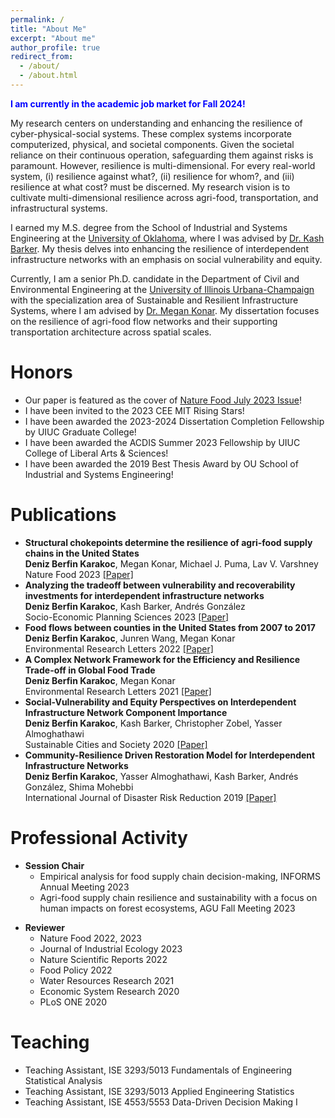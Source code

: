 ```yaml
---
permalink: /
title: "About Me"
excerpt: "About me"
author_profile: true
redirect_from: 
  - /about/
  - /about.html
---
```


<p style="color:blue;"> <b> I am currently in the academic job market for Fall 2024! </b> </p> 

My research centers on understanding and enhancing the resilience of cyber-physical-social systems. These complex systems incorporate computerized, physical, and societal components. Given the societal reliance on their continuous operation, safeguarding them against risks is paramount. However, resilience is multi-dimensional. For every real-world system, (i) resilience against what?, (ii) resilience for whom?, and (iii) resilience at what cost? must be discerned. My research vision is to cultivate multi-dimensional resilience across agri-food, transportation, and infrastructural systems.

I earned my M.S. degree from the School of Industrial and Systems Engineering at the [University of Oklahoma](https://www.ou.edu/coe/ise), where I was advised by [Dr. Kash Barker](https://www.ou.edu/systemslab/). My thesis delves into enhancing the resilience of interdependent infrastructure networks with an emphasis on social vulnerability and equity.   

Currently, I am a senior Ph.D. candidate in the Department of Civil and Environmental Engineering at the [University of Illinois Urbana-Champaign](https://cee.illinois.edu/) with the specialization area of Sustainable and Resilient Infrastructure Systems, where I am advised by [Dr. Megan Konar](https://mkonar.cee.illinois.edu/). My dissertation focuses on the resilience of agri-food flow networks and their supporting transportation architecture across spatial scales.


Honors
============
<ul>
	<li>
		Our paper is featured as the cover of <a href='https://www.nature.com/natfood/volumes/4/issues/7'>Nature Food July 2023 Issue</a>!
	</li>
	<li>
		I have been invited to the 2023 CEE MIT Rising Stars!
	</li>
	<li>
		I have been awarded the 2023-2024 Dissertation Completion Fellowship by UIUC Graduate College!
	</li>
	<li>
		I have been awarded the ACDIS Summer 2023 Fellowship by UIUC College of Liberal Arts & Sciences!
	</li>
	<li>
		I have been awarded the 2019 Best Thesis Award by OU School of Industrial and Systems Engineering!
	</li>
</ul>



Publications
============
<ul>
	<li><b>Structural chokepoints determine the resilience of agri-food supply chains in the United States</b>
			<br/>
			<b>Deniz Berfin Karakoc</b>, Megan Konar, Michael J. Puma, Lav V. Varshney
			<br/>
			Nature Food 2023 <a href='https://www.nature.com/articles/s43016-023-00793-y'>[Paper]</a> <br/>
	</li>
	<li><b>Analyzing the tradeoff between vulnerability and recoverability investments for interdependent infrastructure networks</b>
			<br/>
			<b>Deniz Berfin Karakoc</b>, Kash Barker, Andrés González
			<br/>
			Socio-Economic Planning Sciences 2023 <a href='https://www.sciencedirect.com/science/article/abs/pii/S0038012123000010?casa_token=uMi7WdvYP2kAAAAA:MjgPDiT5YmwB4TWxW1SWafYpwJCUfKTgKTjacJ_X4TWAFbAxtHiLvlJSD9XJBPAult0Sdu0pfdU'>[Paper]</a> <br/>
	</li>
	<li><b>Food flows between counties in the United States from 2007 to 2017</b>
			<br/>
			<b>Deniz Berfin Karakoc</b>, Junren Wang, Megan Konar
			<br/>
			Environmental Research Letters 2022 <a href='https://iopscience.iop.org/article/10.1088/1748-9326/ac5270/meta'>[Paper]</a> <br/>
	</li>
	<li><b>A Complex Network Framework for the Efficiency and Resilience Trade-off in Global Food Trade</b>
			<br/>
			<b>Deniz Berfin Karakoc</b>, Megan Konar
			<br/>
			Environmental Research Letters 2021 <a href='https://iopscience.iop.org/article/10.1088/1748-9326/ac1a9b/meta'>[Paper]</a> <br/>
	</li>
	<li><b>Social-Vulnerability and Equity Perspectives on Interdependent Infrastructure Network Component Importance</b>
			<br/>
			<b>Deniz Berfin Karakoc</b>, Kash Barker, Christopher Zobel, Yasser Almoghathawi
			<br/>
			Sustainable Cities and Society 2020 <a href='https://www.sciencedirect.com/science/article/abs/pii/S2210670720300597?casa_token=YTMRnz10gDYAAAAA:cSyn5DfM-gb1xXnZqBUnxOheHXuqlEUwuvRt4lycL3fVoSJzd0Ex0FjJ3yIoTYGVN0782_d0PSU'>[Paper]</a> <br/>
	</li>
	<li><b>Community-Resilience Driven Restoration Model for Interdependent Infrastructure Networks</b>
			<br/>
			<b>Deniz Berfin Karakoc</b>, Yasser Almoghathawi, Kash Barker, Andrés González, Shima Mohebbi
			<br/>
			International Journal of Disaster Risk Reduction 2019 <a href='https://www.sciencedirect.com/science/article/abs/pii/S2212420919301992?casa_token=VcaM_PW11GQAAAAA:6g7OtHFHLaPzRMJJXnZTVukaPNwu0vSyS1gjbKsMlinA1JuOOMWCdBwr6REDcdLThXkumiOpllo'>[Paper]</a> <br/>
	</li>
</ul>





Professional Activity
==============
<ul>
	<li>
		<b>Session Chair</b>
		<ul>
			<li>
				Empirical analysis for food supply chain decision-making, INFORMS Annual Meeting 2023
			</li>
			<li>
				Agri-food supply chain resilience and sustainability with a focus on human impacts on forest ecosystems, AGU Fall Meeting 2023
			</li>
		</ul>
	</li>
</ul>
<ul>
	<li>
		<b>Reviewer</b>
		<ul>
			<li>
				Nature Food 2022, 2023
			</li>
			<li>
				Journal of Industrial Ecology 2023
			</li>
			<li>
				Nature Scientific Reports 2022
			</li>
			<li>
				Food Policy 2022
			</li>
			<li>
				Water Resources Research 2021
			</li>
			<li>
				Economic System Research 2020
			</li>
			<li>
				PLoS ONE 2020
			</li>
		</ul>
	</li>
</ul>




	
Teaching
========
<ul>
	<li>
		Teaching Assistant, ISE 3293/5013 Fundamentals of Engineering Statistical Analysis
	</li>
	<li>
		Teaching Assistant, ISE 3293/5013 Applied Engineering Statistics		
	</li>
	<li>
		Teaching Assistant, ISE 4553/5553 Data-Driven Decision Making I		
	</li>
</ul>



<!-- excerpt: 'This paper is about the number 1. The number 2 is left for future work.' -->
<!-- date: 2019-11-01 -->
<!-- venue: 'IEEE InfoCom 2020' -->
<!-- paperurl: 'http://academicpages.github.io/files/paper1.pdf'
citation: 'Your Name, You. (2009). &quot;Paper Title Number 1.&quot; <i>Journal 1</i>. 1(1).' -->
<!-- --- -->

<!-- This is the front page of a website that is powered by the [academicpages template](https://github.com/academicpages/academicpages.github.io) and hosted on GitHub pages. [GitHub pages](https://pages.github.com) is a free service in which websites are built and hosted from code and data stored in a GitHub repository, automatically updating when a new commit is made to the respository. This template was forked from the [Minimal Mistakes Jekyll Theme](https://mmistakes.github.io/minimal-mistakes/) created by Michael Rose, and then extended to support the kinds of content that academics have: publications, talks, teaching, a portfolio, blog posts, and a dynamically-generated CV. You can fork [this repository](https://github.com/academicpages/academicpages.github.io) right now, modify the configuration and markdown files, add your own PDFs and other content, and have your own site for free, with no ads! An older version of this template powers my own personal website at [stuartgeiger.com](http://stuartgeiger.com), which uses [this Github repository](https://github.com/staeiou/staeiou.github.io).

A data-driven personal website
======
Like many other Jekyll-based GitHub Pages templates, academicpages makes you separate the website's content from its form. The content & metadata of your website are in structured markdown files, while various other files constitute the theme, specifying how to transform that content & metadata into HTML pages. You keep these various markdown (.md), YAML (.yml), HTML, and CSS files in a public GitHub repository. Each time you commit and push an update to the repository, the [GitHub pages](https://pages.github.com/) service creates static HTML pages based on these files, which are hosted on GitHub's servers free of charge.

Many of the features of dynamic content management systems (like Wordpress) can be achieved in this fashion, using a fraction of the computational resources and with far less vulnerability to hacking and DDoSing. You can also modify the theme to your heart's content without touching the content of your site. If you get to a point where you've broken something in Jekyll/HTML/CSS beyond repair, your markdown files describing your talks, publications, etc. are safe. You can rollback the changes or even delete the repository and start over -- just be sure to save the markdown files! Finally, you can also write scripts that process the structured data on the site, such as [this one](https://github.com/academicpages/academicpages.github.io/blob/master/talkmap.ipynb) that analyzes metadata in pages about talks to display [a map of every location you've given a talk](https://academicpages.github.io/talkmap.html).

Getting started
======
1. Register a GitHub account if you don't have one and confirm your e-mail (required!)
1. Fork [this repository](https://github.com/academicpages/academicpages.github.io) by clicking the "fork" button in the top right. 
1. Go to the repository's settings (rightmost item in the tabs that start with "Code", should be below "Unwatch"). Rename the repository "[your GitHub username].github.io", which will also be your website's URL.
1. Set site-wide configuration and create content & metadata (see below -- also see [this set of diffs](http://archive.is/3TPas) showing what files were changed to set up [an example site](https://getorg-testacct.github.io) for a user with the username "getorg-testacct")
1. Upload any files (like PDFs, .zip files, etc.) to the files/ directory. They will appear at https://[your GitHub username].github.io/files/example.pdf.  
1. Check status by going to the repository settings, in the "GitHub pages" section

Site-wide configuration
------
The main configuration file for the site is in the base directory in [_config.yml](https://github.com/academicpages/academicpages.github.io/blob/master/_config.yml), which defines the content in the sidebars and other site-wide features. You will need to replace the default variables with ones about yourself and your site's github repository. The configuration file for the top menu is in [_data/navigation.yml](https://github.com/academicpages/academicpages.github.io/blob/master/_data/navigation.yml). For example, if you don't have a portfolio or blog posts, you can remove those items from that navigation.yml file to remove them from the header. 

Create content & metadata
------
For site content, there is one markdown file for each type of content, which are stored in directories like _publications, _talks, _posts, _teaching, or _pages. For example, each talk is a markdown file in the [_talks directory](https://github.com/academicpages/academicpages.github.io/tree/master/_talks). At the top of each markdown file is structured data in YAML about the talk, which the theme will parse to do lots of cool stuff. The same structured data about a talk is used to generate the list of talks on the [Talks page](https://academicpages.github.io/talks), each [individual page](https://academicpages.github.io/talks/2012-03-01-talk-1) for specific talks, the talks section for the [CV page](https://academicpages.github.io/cv), and the [map of places you've given a talk](https://academicpages.github.io/talkmap.html) (if you run this [python file](https://github.com/academicpages/academicpages.github.io/blob/master/talkmap.py) or [Jupyter notebook](https://github.com/academicpages/academicpages.github.io/blob/master/talkmap.ipynb), which creates the HTML for the map based on the contents of the _talks directory).

**Markdown generator**

I have also created [a set of Jupyter notebooks](https://github.com/academicpages/academicpages.github.io/tree/master/markdown_generator
) that converts a CSV containing structured data about talks or presentations into individual markdown files that will be properly formatted for the academicpages template. The sample CSVs in that directory are the ones I used to create my own personal website at stuartgeiger.com. My usual workflow is that I keep a spreadsheet of my publications and talks, then run the code in these notebooks to generate the markdown files, then commit and push them to the GitHub repository.

How to edit your site's GitHub repository
------
Many people use a git client to create files on their local computer and then push them to GitHub's servers. If you are not familiar with git, you can directly edit these configuration and markdown files directly in the github.com interface. Navigate to a file (like [this one](https://github.com/academicpages/academicpages.github.io/blob/master/_talks/2012-03-01-talk-1.md) and click the pencil icon in the top right of the content preview (to the right of the "Raw | Blame | History" buttons). You can delete a file by clicking the trashcan icon to the right of the pencil icon. You can also create new files or upload files by navigating to a directory and clicking the "Create new file" or "Upload files" buttons. 

Example: editing a markdown file for a talk
![Editing a markdown file for a talk](/images/editing-talk.png)

For more info
------
More info about configuring academicpages can be found in [the guide](https://academicpages.github.io/markdown/). The [guides for the Minimal Mistakes theme](https://mmistakes.github.io/minimal-mistakes/docs/configuration/) (which this theme was forked from) might also be helpful.
 -->
